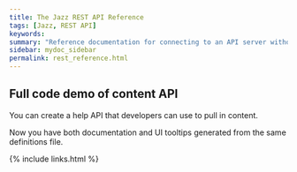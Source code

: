 ```yaml
---
title: The Jazz REST API Reference
tags: [Jazz, REST API]
keywords:
summary: "Reference documentation for connecting to an API server without using the supported clients"
sidebar: mydoc_sidebar
permalink: rest_reference.html
---
```


## Full code demo of content API

You can create a help API that developers can use to pull in content.

Now you have both documentation and UI tooltips generated from the same definitions file.

{% include links.html %}
